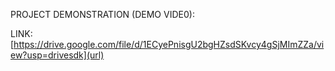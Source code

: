 
PROJECT DEMONSTRATION (DEMO VIDE0):

LINK:[https://drive.google.com/file/d/1ECyePnisgU2bgHZsdSKvcy4gSjMImZZa/view?usp=drivesdk](url)
